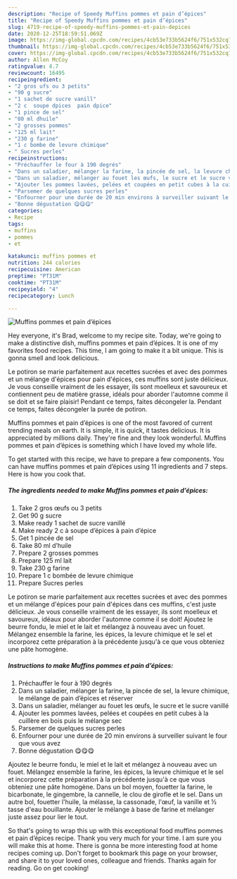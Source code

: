 ```yaml
---
description: "Recipe of Speedy Muffins pommes et pain d’épices"
title: "Recipe of Speedy Muffins pommes et pain d’épices"
slug: 4719-recipe-of-speedy-muffins-pommes-et-pain-depices
date: 2020-12-25T18:59:51.069Z
image: https://img-global.cpcdn.com/recipes/4cb53e733b5624f6/751x532cq70/muffins-pommes-et-pain-depices-photo-principale-de-la-recette.jpg
thumbnail: https://img-global.cpcdn.com/recipes/4cb53e733b5624f6/751x532cq70/muffins-pommes-et-pain-depices-photo-principale-de-la-recette.jpg
cover: https://img-global.cpcdn.com/recipes/4cb53e733b5624f6/751x532cq70/muffins-pommes-et-pain-depices-photo-principale-de-la-recette.jpg
author: Allen McCoy
ratingvalue: 4.7
reviewcount: 16495
recipeingredient:
- "2 gros ufs ou 3 petits"
- "90 g sucre"
- "1 sachet de sucre vanill"
- "2 c  soupe dpices  pain dpice"
- "1 pince de sel"
- "80 ml dhuile"
- "2 grosses pommes"
- "125 ml lait"
- "230 g farine"
- "1 c bombe de levure chimique"
- " Sucres perles"
recipeinstructions:
- "Préchauffer le four à 190 degrés"
- "Dans un saladier, mélanger la farine, la pincée de sel, la levure chimique, le mélange de pain d’épices et réserver"
- "Dans un saladier, mélanger au fouet les œufs, le sucre et le sucre vanillé"
- "Ajouter les pommes lavées, pelées et coupées en petit cubes à la cuillère en bois puis le mélange sec"
- "Parsemer de quelques sucres perles"
- "Enfourner pour une durée de 20 min environs à surveiller suivant le four que vous avez"
- "Bonne dégustation 😋😋😋"
categories:
- Recipe
tags:
- muffins
- pommes
- et

katakunci: muffins pommes et 
nutrition: 244 calories
recipecuisine: American
preptime: "PT31M"
cooktime: "PT31M"
recipeyield: "4"
recipecategory: Lunch

---
```



![Muffins pommes et pain d’épices](https://img-global.cpcdn.com/recipes/4cb53e733b5624f6/751x532cq70/muffins-pommes-et-pain-depices-photo-principale-de-la-recette.jpg)

Hey everyone, it's Brad, welcome to my recipe site. Today, we're going to make a distinctive dish, muffins pommes et pain d’épices. It is one of my favorites food recipes. This time, I am going to make it a bit unique. This is gonna smell and look delicious.

Le potiron se marie parfaitement aux recettes sucrées et avec des pommes et un mélange d&#39;épices pour pain d&#39;épices, ces muffins sont juste délicieux. Je vous conseille vraiment de les essayer, ils sont moelleux et savoureux et contiennent peu de matière grasse, idéals pour aborder l&#39;automne comme il se doit et se faire plaisir! Pendant ce temps, faites décongeler la. Pendant ce temps, faites décongeler la purée de potiron.

Muffins pommes et pain d’épices is one of the most favored of current trending meals on earth. It is simple, it is quick, it tastes delicious. It is appreciated by millions daily. They're fine and they look wonderful. Muffins pommes et pain d’épices is something which I have loved my whole life.


To get started with this recipe, we have to prepare a few components. You can have muffins pommes et pain d’épices using 11 ingredients and 7 steps. Here is how you cook that.

<!--inarticleads1-->

##### The ingredients needed to make Muffins pommes et pain d’épices:

1. Take 2 gros œufs ou 3 petits
1. Get 90 g sucre
1. Make ready 1 sachet de sucre vanillé
1. Make ready 2 c à soupe d’épices à pain d’épice
1. Get 1 pincée de sel
1. Take 80 ml d’huile
1. Prepare 2 grosses pommes
1. Prepare 125 ml lait
1. Take 230 g farine
1. Prepare 1 c bombée de levure chimique
1. Prepare  Sucres perles


Le potiron se marie parfaitement aux recettes sucrées et avec des pommes et un mélange d&#39;épices pour pain d&#39;épices dans ces muffins, c&#39;est juste délicieux. Je vous conseille vraiment de les essayer, ils sont moelleux et savoureux, idéaux pour aborder l&#39;automne comme il se doit! Ajoutez le beurre fondu, le miel et le lait et mélangez à nouveau avec un fouet. Mélangez ensemble la farine, les épices, la levure chimique et le sel et incorporez cette préparation à la précédente jusqu&#39;à ce que vous obteniez une pâte homogène. 

<!--inarticleads2-->

##### Instructions to make Muffins pommes et pain d’épices:

1. Préchauffer le four à 190 degrés
1. Dans un saladier, mélanger la farine, la pincée de sel, la levure chimique, le mélange de pain d’épices et réserver
1. Dans un saladier, mélanger au fouet les œufs, le sucre et le sucre vanillé
1. Ajouter les pommes lavées, pelées et coupées en petit cubes à la cuillère en bois puis le mélange sec
1. Parsemer de quelques sucres perles
1. Enfourner pour une durée de 20 min environs à surveiller suivant le four que vous avez
1. Bonne dégustation 😋😋😋


Ajoutez le beurre fondu, le miel et le lait et mélangez à nouveau avec un fouet. Mélangez ensemble la farine, les épices, la levure chimique et le sel et incorporez cette préparation à la précédente jusqu&#39;à ce que vous obteniez une pâte homogène. Dans un bol moyen, fouetter la farine, le bicarbonate, le gingembre, la cannelle, le clou de girofle et le sel. Dans un autre bol, fouetter l&#39;huile, la mélasse, la cassonade, l&#39;œuf, la vanille et ½ tasse d&#39;eau bouillante. Ajouter le mélange à base de farine et mélanger juste assez pour lier le tout. 

So that's going to wrap this up with this exceptional food muffins pommes et pain d’épices recipe. Thank you very much for your time. I am sure you will make this at home. There is gonna be more interesting food at home recipes coming up. Don't forget to bookmark this page on your browser, and share it to your loved ones, colleague and friends. Thanks again for reading. Go on get cooking!
